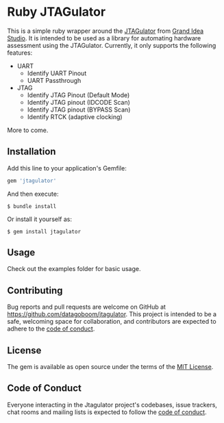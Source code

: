 # Ruby JTAGulator

This is a simple ruby wrapper around the [JTAGulator](https://www.crowdsupply.com/grand-idea-studio/jtagulator) from [Grand Idea Studio](https://www.grandideastudio.com/). It is intended to be used as a library for automating hardware assessment using the JTAGulator. Currently, it only supports the following features:

- UART
  - Identify UART Pinout
  - UART Passthrough
- JTAG
  - Identify JTAG Pinout (Default Mode)
  - Identify JTAG pinout (IDCODE Scan)
  - Identify JTAG pinout (BYPASS Scan)
  - Identify RTCK (adaptive clocking)

More to come. 


## Installation

Add this line to your application's Gemfile:

```ruby
gem 'jtagulator'
```

And then execute:

    $ bundle install

Or install it yourself as:

    $ gem install jtagulator

## Usage

Check out the examples folder for basic usage.


## Contributing

Bug reports and pull requests are welcome on GitHub at https://github.com/datagoboom/jtagulator. This project is intended to be a safe, welcoming space for collaboration, and contributors are expected to adhere to the [code of conduct](https://github.com/[USERNAME]/jtagulator/blob/master/CODE_OF_CONDUCT.md).

## License

The gem is available as open source under the terms of the [MIT License](https://opensource.org/licenses/MIT).

## Code of Conduct

Everyone interacting in the Jtagulator project's codebases, issue trackers, chat rooms and mailing lists is expected to follow the [code of conduct](https://github.com/[USERNAME]/jtagulator/blob/master/CODE_OF_CONDUCT.md).

